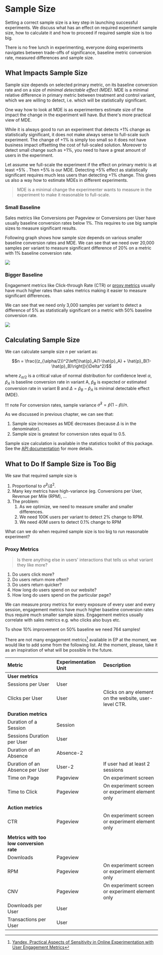# Sample Size

Setting a correct sample size is a key step in launching successful experiments. We discuss what has an effect
on required experiment sample size, how to calculate it and how to proceed if required sample size is too big.

There is no free lunch in experimenting, everyone doing experiments navigates between trade-offs of significance, baseline metric conversion rate, measured differences and sample size.

## What Impacts Sample Size

Sample size depends on selected primary metric, on its baseline conversion rate and on a size of *minimal detectable effect (MDE)*. MDE is a minimal relative difference in primary metric between treatment and control variant, which we are willing to detect, i.e. which will be statistically significant.

One way how to look at MDE is as experimenters estimate size of the impact the change in the experiment will have. But there's more practical view of MDE.

While it is always good to run an experiment that detects +1% change as statistically significant, it does not make always sense to full-scale such experiment. The change of +1% is simply too small so it does not have business impact offsetting the cost of full-scaled solution. Moreover to detect small change such as +1%, you need to have a great amount of users in the experiment.

Let assume we full-scale the experiment if the effect on primary metric is at least +5% . Then +5% is our MDE. Detecting +5% effect as statistically significant requires much less users than detecting +1% change. This gives us also a way how to estimate MDEs in different experiments.

> MDE is a minimal change the experimenter wants to measure in the experiment to make it reasonable to full-scale.

### Small Baseline

Sales metrics like Conversions per Pageview or Conversions per User have usually baseline conversion rates below 1%. This requires to use big sample sizes to measure significant results.

Following graph shows how sample size depends on various smaller baseline conversion rates and MDE. We can see
that we need over 20,000 samples per variant to measure significant difference of 20% on a metric with 1% baseline conversion rate.

![](images/small_baseline.png)

### Bigger Baseline

Engagement metrics like Click-through Rate (CTR) or [proxy metrics](sample_size.md#proxy-metrics) usually have much higher rates than sales metrics making it easier to measure significant differences.

We can see that we need only 3,000 samples per variant to detect a difference of 5% as statistically significant on a metric with 50% baseline conversion rate.

![](images/big_baseline.png)

## Calculating Sample Size

We can calculate sample size $n$ per variant as:

$$n = \frac{(z_{\alpha/2})^2\left[\hat{p}_A(1-\hat{p}_A) + \hat{p}_B(1-\hat{p}_B)\right]}{\Delta^2}$$

where $z_{\alpha/2}$ is a critical value of normal distribution for confidence level $\alpha$, $\hat{p}_A$ is baseline conversion rate in variant A, $\hat{p}_B$ is expected or estimated conversion rate in variant B and $\Delta = \hat{p}_B - \hat{p}_A$ is minimal detectable effect (MDE).

!!! note
    For conversion rates, sample variance $\hat{\sigma}^2 = \hat{p}(1-\hat{p})/n$.

As we discussed in previous chapter, we can see that:

1. Sample size increases as MDE decreases (because $\Delta$ is in the denominator).
1. Sample size is greatest for conversion rates equal to 0.5.

Sample size calculation is available in the statistics toolkit of this package.
See the [API documentation](../api/statistics.md#epstats.toolkit.statistics.Statistics.required_sample_size_per_variant)
for more details.

## What to Do If Sample Size is Too Big

We saw that required sample size is

1. Proportional to $\hat{\sigma}^2/\Delta^2$.
1. Many key metrics have high-variance (eg. Conversions per User, Revenue per Mile (RPM), ...
1. The problem:
    1. As we optimize, we need to measure smaller and smaller differences.
    1. We need 100K users per variant to detect 2% change to RPM.
    1. We need 40M users to detect 0.1% change to RPM

What can we do when required sample size is too big to run reasonable experiment?

### Proxy Metrics

> Is there anything else in users' interactions that tells us what variant they like more?

1. Do users click more?
1. Do users return more often?
1. Do users return quicker?
1. How long do users spend on our website?
1. How long do users spend on the particular page?

We can measure proxy metrics for every exposure of every user and every session, engagement metrics have much higher baseline conversion rates thus require much smaller sample sizes. Engagement metrics usually correlate with sales metrics e.g. who clicks also buys etc.

To show 10% improvement on 50% baseline we need 764 samples!

There are not many engagement metrics[^1] available in EP at the moment, we would like to add some from the following list. At the moment, please, take it as an inspiration of what will be possible in the future.


|Metric                         |Experimentation Unit |Description      |
|:------------------------------|:--------------------|:----------------|
|**User metrics**|||
|Sessions per User | User ||
|Clicks per User| User | Clicks on any element on the website, user-level CTR. |
||||
|**Duration metrics**|||
|Duration of a Session| Session ||
|Sessions Duration per User| User ||
|Duration of an Absence   | Absence-2 | |
|Duration of an Absence per User| User-2 | If user had at least 2 sessions |
|Time on Page   | Pageview | On experiment screen |
|Time to Click   | Pageview  | On experiment screen or experiment element only  |
||||
|**Action metrics**|||
|CTR   | Pageview | On experiment screen or experiment element only  |
||||
|**Metrics with too low conversion rate**|||
|Downloads | Pageview| |
|RPM   | Pageview | On experiment screen or experiment element only  |
|CNV   | Pageview | On experiment screen or experiment element only  |
|Downloads per User| User ||
|Transactions per User| User ||

[^1]: [Yandex, Practical Aspects of Sensitivity in Online Experimentation with User Engagement Metrics](https://research.yandex.com/publications/99)
